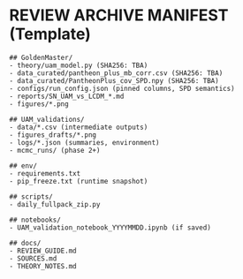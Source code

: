 # REVIEW ARCHIVE MANIFEST (Template)

    ## GoldenMaster/
    - theory/uam_model.py (SHA256: TBA)
    - data_curated/pantheon_plus_mb_corr.csv (SHA256: TBA)
    - data_curated/PantheonPlus_cov_SPD.npy (SHA256: TBA)
    - configs/run_config.json (pinned columns, SPD semantics)
    - reports/SN_UAM_vs_LCDM_*.md
    - figures/*.png

    ## UAM_validations/
    - data/*.csv (intermediate outputs)
    - figures_drafts/*.png
    - logs/*.json (summaries, environment)
    - mcmc_runs/ (phase 2+)

    ## env/
    - requirements.txt
    - pip_freeze.txt (runtime snapshot)

    ## scripts/
    - daily_fullpack_zip.py

    ## notebooks/
    - UAM_validation_notebook_YYYYMMDD.ipynb (if saved)

    ## docs/
    - REVIEW_GUIDE.md
    - SOURCES.md
    - THEORY_NOTES.md
